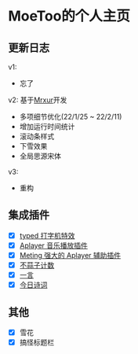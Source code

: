 # MoeToo的个人主页

## 更新日志
v1:
- 忘了

v2:
基于[Mrxur](https://github.com/mrxur/home)开发
- 多项细节优化(22/1/25 ~ 22/2/11)
- 增加运行时间统计
- 滚动条样式
- 下雪效果
- 全局思源宋体

v3:
- 重构

## 集成插件

- [x] [typed 打字机特效](https://github.com/mattboldt/typed.js/)
- [x] [Aplayer 音乐播放插件](https://github.com/MoePlayer/APlayer)
- [x] [Meting 强大的 Aplayer 辅助插件](https://github.com/metowolf/MetingJS)
- [x] [不蒜子计数](http://busuanzi.ibruce.info/)
- [x] [一言](https://hitokoto.cn/)
- [x] [今日诗词](https://www.jinrishici.com/)

## 其他

- [x] 雪花
- [x] 搞怪标题栏 